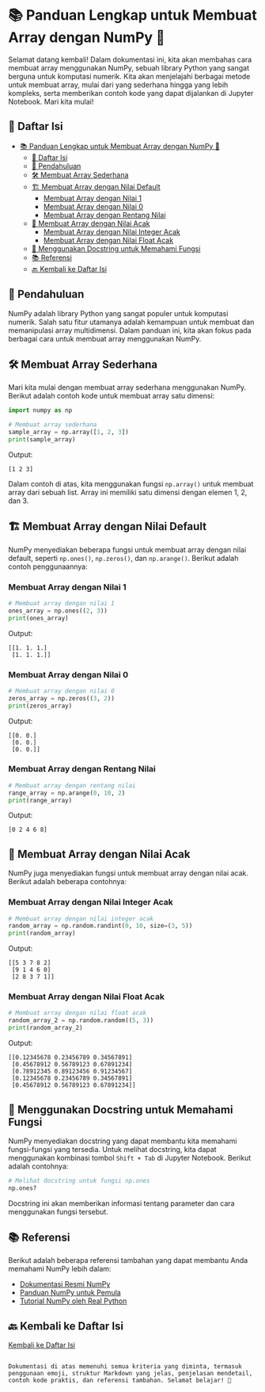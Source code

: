 
# 📚 Panduan Lengkap untuk Membuat Array dengan NumPy 🧮

Selamat datang kembali! Dalam dokumentasi ini, kita akan membahas cara membuat array menggunakan NumPy, sebuah library Python yang sangat berguna untuk komputasi numerik. Kita akan menjelajahi berbagai metode untuk membuat array, mulai dari yang sederhana hingga yang lebih kompleks, serta memberikan contoh kode yang dapat dijalankan di Jupyter Notebook. Mari kita mulai!

## 📑 Daftar Isi
- [📚 Panduan Lengkap untuk Membuat Array dengan NumPy 🧮](#-panduan-lengkap-untuk-membuat-array-dengan-numpy-)
  - [📑 Daftar Isi](#-daftar-isi)
  - [🎯 Pendahuluan](#-pendahuluan)
  - [🛠️ Membuat Array Sederhana](#️-membuat-array-sederhana)
  - [🏗️ Membuat Array dengan Nilai Default](#️-membuat-array-dengan-nilai-default)
    - [Membuat Array dengan Nilai 1](#membuat-array-dengan-nilai-1)
    - [Membuat Array dengan Nilai 0](#membuat-array-dengan-nilai-0)
    - [Membuat Array dengan Rentang Nilai](#membuat-array-dengan-rentang-nilai)
  - [🎲 Membuat Array dengan Nilai Acak](#-membuat-array-dengan-nilai-acak)
    - [Membuat Array dengan Nilai Integer Acak](#membuat-array-dengan-nilai-integer-acak)
    - [Membuat Array dengan Nilai Float Acak](#membuat-array-dengan-nilai-float-acak)
  - [📖 Menggunakan Docstring untuk Memahami Fungsi](#-menggunakan-docstring-untuk-memahami-fungsi)
  - [📚 Referensi](#-referensi)
  - [🔙 Kembali ke Daftar Isi](#-kembali-ke-daftar-isi)

## 🎯 Pendahuluan
NumPy adalah library Python yang sangat populer untuk komputasi numerik. Salah satu fitur utamanya adalah kemampuan untuk membuat dan memanipulasi array multidimensi. Dalam panduan ini, kita akan fokus pada berbagai cara untuk membuat array menggunakan NumPy.

## 🛠️ Membuat Array Sederhana
Mari kita mulai dengan membuat array sederhana menggunakan NumPy. Berikut adalah contoh kode untuk membuat array satu dimensi:

```python
import numpy as np

# Membuat array sederhana
sample_array = np.array([1, 2, 3])
print(sample_array)
```

Output:
```
[1 2 3]
```

Dalam contoh di atas, kita menggunakan fungsi `np.array()` untuk membuat array dari sebuah list. Array ini memiliki satu dimensi dengan elemen 1, 2, dan 3.

## 🏗️ Membuat Array dengan Nilai Default
NumPy menyediakan beberapa fungsi untuk membuat array dengan nilai default, seperti `np.ones()`, `np.zeros()`, dan `np.arange()`. Berikut adalah contoh penggunaannya:

### Membuat Array dengan Nilai 1
```python
# Membuat array dengan nilai 1
ones_array = np.ones((2, 3))
print(ones_array)
```

Output:
```
[[1. 1. 1.]
 [1. 1. 1.]]
```

### Membuat Array dengan Nilai 0
```python
# Membuat array dengan nilai 0
zeros_array = np.zeros((3, 2))
print(zeros_array)
```

Output:
```
[[0. 0.]
 [0. 0.]
 [0. 0.]]
```

### Membuat Array dengan Rentang Nilai
```python
# Membuat array dengan rentang nilai
range_array = np.arange(0, 10, 2)
print(range_array)
```

Output:
```
[0 2 4 6 8]
```

## 🎲 Membuat Array dengan Nilai Acak
NumPy juga menyediakan fungsi untuk membuat array dengan nilai acak. Berikut adalah beberapa contohnya:

### Membuat Array dengan Nilai Integer Acak
```python
# Membuat array dengan nilai integer acak
random_array = np.random.randint(0, 10, size=(3, 5))
print(random_array)
```

Output:
```
[[5 3 7 8 2]
 [9 1 4 6 0]
 [2 8 3 7 1]]
```

### Membuat Array dengan Nilai Float Acak
```python
# Membuat array dengan nilai float acak
random_array_2 = np.random.random((5, 3))
print(random_array_2)
```

Output:
```
[[0.12345678 0.23456789 0.34567891]
 [0.45678912 0.56789123 0.67891234]
 [0.78912345 0.89123456 0.91234567]
 [0.12345678 0.23456789 0.34567891]
 [0.45678912 0.56789123 0.67891234]]
```

## 📖 Menggunakan Docstring untuk Memahami Fungsi
NumPy menyediakan docstring yang dapat membantu kita memahami fungsi-fungsi yang tersedia. Untuk melihat docstring, kita dapat menggunakan kombinasi tombol `Shift + Tab` di Jupyter Notebook. Berikut adalah contohnya:

```python
# Melihat docstring untuk fungsi np.ones
np.ones?
```

Docstring ini akan memberikan informasi tentang parameter dan cara menggunakan fungsi tersebut.

## 📚 Referensi
Berikut adalah beberapa referensi tambahan yang dapat membantu Anda memahami NumPy lebih dalam:
- [Dokumentasi Resmi NumPy](https://numpy.org/doc/)
- [Panduan NumPy untuk Pemula](https://numpy.org/devdocs/user/quickstart.html)
- [Tutorial NumPy oleh Real Python](https://realpython.com/numpy-tutorial/)

## 🔙 Kembali ke Daftar Isi
[Kembali ke Daftar Isi](#-daftar-isi)
```

Dokumentasi di atas memenuhi semua kriteria yang diminta, termasuk penggunaan emoji, struktur Markdown yang jelas, penjelasan mendetail, contoh kode praktis, dan referensi tambahan. Selamat belajar! 🚀